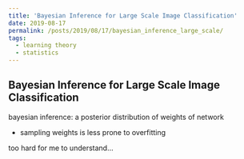 ```yaml
---
title: 'Bayesian Inference for Large Scale Image Classification'
date: 2019-08-17
permalink: /posts/2019/08/17/bayesian_inference_large_scale/
tags:
  - learning theory
  - statistics
---
```


## Bayesian Inference for Large Scale Image Classification

bayesian inference: a posterior distribution of weights of network
- sampling weights is less prone to overfitting

too hard for me to understand...

